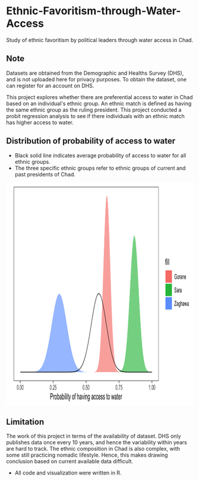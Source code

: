 # Ethnic-Favoritism-through-Water-Access
Study of ethnic favoritism by political leaders through water access in Chad. 

## Note 
Datasets are obtained from the Demographic and Healths Survey (DHS), and is not uploaded here for privacy purposes. To obtain the dataset, one can register for an account on DHS. 

This project explores whether there are preferential access to water in Chad based on an individual's ethnic group. An ethnic match is defined as having the same ethnic group as the ruling president.
This project conducted a probit regression analysis to see if there individuals with an ethnic match has higher access to water.

## Distribution of probability of access to water
- Black solid line indicates average probability of access to water for all ethnic groups. 
- The three specific ethnic groups refer to ethnic groups of current and past presidents of Chad. 

<p>
  <img src="Plots/distribution.png?raw=true" width="800" height="600">
</p>

## Limitation
The work of this project in terms of the availability of dataset. DHS only publishes data once every 10 years, and hence the variability within years are hard to track.
The ethnic composition in Chad is also complex, with some still practicing nomadic lifestyle. Hence, this makes drawing conclusion based on current available data difficult. 

- All code and visualization were written in R. 

